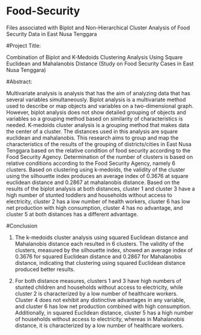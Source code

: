 # Food-Security
Files associated with Biplot and Non-Hierarchical Cluster Analysis of Food Security Data in East Nusa Tenggara

#Project Title:

Combination of Biplot and K-Medoids Clustering Analysis Using Square Euclidean and Mahalanobis Distance (Study on Food Security Cases in East Nusa Tenggara)

#Abstract:

Multivariate analysis is analysis that has the aim of analyzing data that has several variables simultaneously. Biplot analysis is a multivariate method used to describe or map objects and variables on a two-dimensional graph. However, biplot analysis does not show detailed grouping of objects and variables so a grouping method based on similarity of characteristics is needed. K-medoids cluster analysis is a grouping method that makes data the center of a cluster. The distances used in this analysis are square euclidean and mahalanobis. This research aims to group and map the characteristics of the results of the grouping of districts/cities in East Nusa Tenggara based on the relative condition of food security according to the Food Security Agency. Determination of the number of clusters is based on relative conditions according to the Food Security Agency, namely 6 clusters. Based on clustering using k-medoids, the validity of the cluster using the silhouette index produces an average index of 0.3676 at square euclidean distance and 0.2867 at mahalanobis distance. Based on the results of the biplot analysis at both distances, cluster 1 and cluster 3 have a high number of stunted toddlers and households without access to electricity, cluster 2 has a low number of health workers, cluster 6 has low net production with high consumption, cluster 4 has no advantage, and cluster 5 at both distances has a different advantage.

#Conclusion
1. The k-medoids cluster analysis using squared Euclidean distance and Mahalanobis distance each resulted in 6 clusters. The validity of the clusters, measured by the silhouette index, showed an average index of 0.3676 for squared Euclidean distance and 0.2867 for Mahalanobis distance, indicating that clustering using squared Euclidean distance produced better results.

2. For both distance measures, clusters 1 and 3 have high numbers of stunted children and households without access to electricity, while cluster 2 is characterized by a low number of healthcare workers. Cluster 4 does not exhibit any distinctive advantages in any variable, and cluster 6 has low net production combined with high consumption. Additionally, in squared Euclidean distance, cluster 5 has a high number of households without access to electricity, whereas in Mahalanobis distance, it is characterized by a low number of healthcare workers.
